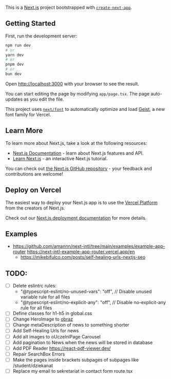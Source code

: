 This is a [Next.js](https://nextjs.org) project bootstrapped with [`create-next-app`](https://nextjs.org/docs/app/api-reference/cli/create-next-app).

## Getting Started

First, run the development server:

```bash
npm run dev
# or
yarn dev
# or
pnpm dev
# or
bun dev
```

Open [http://localhost:3000](http://localhost:3000) with your browser to see the result.

You can start editing the page by modifying `app/page.tsx`. The page auto-updates as you edit the file.

This project uses [`next/font`](https://nextjs.org/docs/app/building-your-application/optimizing/fonts) to automatically optimize and load [Geist](https://vercel.com/font), a new font family for Vercel.

## Learn More

To learn more about Next.js, take a look at the following resources:

- [Next.js Documentation](https://nextjs.org/docs) - learn about Next.js features and API.
- [Learn Next.js](https://nextjs.org/learn) - an interactive Next.js tutorial.

You can check out [the Next.js GitHub repository](https://github.com/vercel/next.js) - your feedback and contributions are welcome!

## Deploy on Vercel

The easiest way to deploy your Next.js app is to use the [Vercel Platform](https://vercel.com/new?utm_medium=default-template&filter=next.js&utm_source=create-next-app&utm_campaign=create-next-app-readme) from the creators of Next.js.

Check out our [Next.js deployment documentation](https://nextjs.org/docs/app/building-your-application/deploying) for more details.

## Examples

- https://github.com/amannn/next-intl/tree/main/examples/example-app-router
  https://next-intl-example-app-router.vercel.app/en
  - https://mikebifulco.com/posts/self-healing-urls-nextjs-seo

## TODO:

- [ ] Delete eslintrc rules:
  - "@typescript-eslint/no-unused-vars": "off", // Disable unused variable rule for all files
  - "@typescript-eslint/no-explicit-any": "off", // Disable no-explicit-any rule for all files
- [ ] Define classes for h1-h5 in global.css
- [ ] Change HeroImage to [obraz](https://stock.adobe.com/pl/search?k=grudziadz&asset_id=65177066)
- [ ] Change metaDescription of news to something shorter
- [ ] Add Self-Healing Urls for news
- [ ] Add alt images to oUczelniPage Carousel
- [ ] Add pagination to News when the news will be stored in database
- [ ] Add PDF Reader https://react-pdf-viewer.dev/
- [ ] Repair SearchBox Errors
- [ ] Make the pages inside brackets subpages of subpages like /student/dziekanat
- [ ] Replace my email to sekretariat in contact form route.tsx
